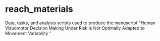 # reach_materials
Data, tasks, and analysis scripts used to produce the manuscript "Human Visuomotor Decision Making Under Risk  is Not Optimally Adapted to Movement Variability "
